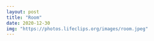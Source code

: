 ```yaml
---
layout: post
title: "Room"
date: 2020-12-30 
img: "https://photos.lifeclips.org/images/room.jpeg"
---
```

